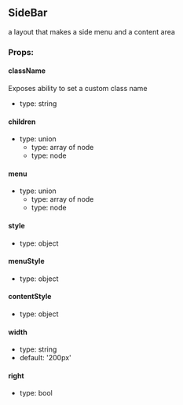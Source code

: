 ## SideBar
a layout that makes a side menu and a content area

### Props:

#### className
Exposes ability to set a custom class name
 - type: string

#### children
 - type: union
   - type: array of node
   - type: node

#### menu
 - type: union
   - type: array of node
   - type: node

#### style
 - type: object

#### menuStyle
 - type: object

#### contentStyle
 - type: object

#### width
 - type: string
 - default: '200px'

#### right
 - type: bool


